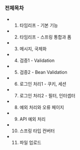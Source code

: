 ### 전체목차
* 1. 타임리프 - 기본 기능
* 2. 타임리프 - 스프링 통합과 폼
* 3. 메시지, 국제화
* 4. 검증1 - Validation
* 5. 검증2 - Bean Validation
* 6. 로그인 처리1 - 쿠키, 세션
* 7. 로그인 처리2 - 필터, 인터셉터
* 8. 예외 처리와 오류 페이지
* 9. API 예외 처리
* 10. 스프링 타입 컨버터
* 11. 파일 업로드